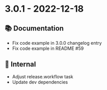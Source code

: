 # 3.0.1 - 2022-12-18

## 📚 Documentation
* Fix code example in 3.0.0  changelog entry
* Fix code example in README #59
 
## 🔩  Internal
*  Adjust release.workflow task
*  Update dev dependencies
